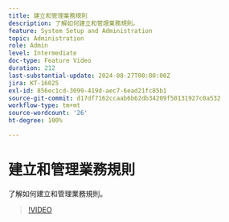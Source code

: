 ```yaml
---
title: 建立和管理業務規則
description: 了解如何建立和管理業務規則。
feature: System Setup and Administration
topic: Administration
role: Admin
level: Intermediate
doc-type: Feature Video
duration: 212
last-substantial-update: 2024-08-27T00:00:00Z
jira: KT-16025
exl-id: 856ec1cd-3099-419d-aec7-6ead21fc85b1
source-git-commit: d17df7162ccaab6b62db34209f50131927c0a532
workflow-type: tm+mt
source-wordcount: '26'
ht-degree: 100%

---
```


# 建立和管理業務規則

了解如何建立和管理業務規則。

>[!VIDEO](https://video.tv.adobe.com/v/3433105/?quality=12&learn=on&enablevpops)
